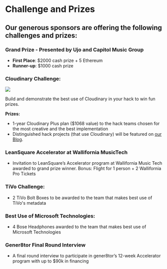 # Challenge and Prizes

## Our generous sponsors are offering the following challenges and prizes:

### Grand Prize - Presented by Ujo and Capitol Music Group 

* **First Place**: $2000 cash prize + 5 Ethereum 
* **Runner-up**: $1000 cash prize

### 

### Cloudinary **Challenge:**

![](https://res.cloudinary.com/cloudinary/image/upload/c_scale,w_300/v1/logo/for_white_bg/cloudinary_logo_for_white_bg.png)

Build and demonstrate the best use of Cloudinary in your hack to win fun prizes.

**Prizes:**

* 1-year Cloudinary Plus plan \($1068 value\) to the hack teams chosen for the most creative and the best implementation
* Distinguished hack projects \(that use Cloudinary\) will be featured on [our Blog](https://cloudinary.com/blog).



### LeanSquare Accelerator at Wallifornia MusicTech

* Invitation to LeanSquare’s Accelerator program at Wallifornia Music Tech awarded to grand prize winner. Bonus: Flight for 1 person + 2 Wallifornia Pro Tickets

### TiVo **Challenge:**

* 2 TiVo Bolt Boxes to be awarded to the team that makes best use of TiVo's metadata

### Best Use of Microsoft Technologies:

* 4 Bose Headphones awarded to the team that makes best use of Microsoft Technologies

### Gener8tor Final Round Interview

* A final round interview to participate in gener8tor’s 12-week Accelerator program with up to $90k in financing



